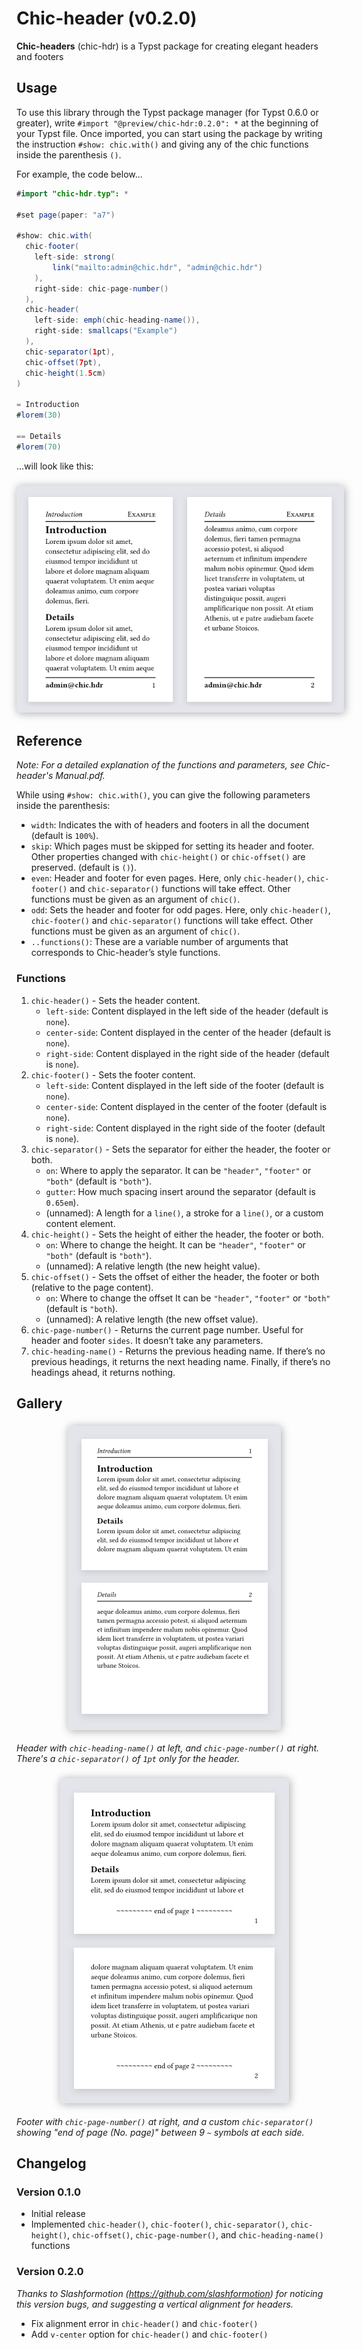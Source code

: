 # Chic-header (v0.2.0)
**Chic-headers** (chic-hdr) is a Typst package for creating elegant headers and footers

## Usage

To use this library through the Typst package manager (for Typst 0.6.0 or greater), write `#import "@preview/chic-hdr:0.2.0": *` at the beginning of your Typst file. Once imported, you can start using the package by writing the instruction `#show: chic.with()` and giving any of the chic functions inside the parenthesis `()`.

For example, the code below...

```java
#import "chic-hdr.typ": *

#set page(paper: "a7")

#show: chic.with(
  chic-footer(
    left-side: strong(
        link("mailto:admin@chic.hdr", "admin@chic.hdr")
    ),
    right-side: chic-page-number()
  ),
  chic-header(
    left-side: emph(chic-heading-name()),
    right-side: smallcaps("Example")
  ),
  chic-separator(1pt),
  chic-offset(7pt),
  chic-height(1.5cm)
)

= Introduction
#lorem(30)

== Details
#lorem(70)
```

...will look like this:

<h3 align="center">
  <img alt="Usage example" src="assets/usage.png" style="max-width: 100%; padding: 10px 10px; background-color: #E4E5EA; box-shadow: 1pt 1pt 10pt 0pt #AAAAAA; border-radius: 4pt">
</h3>

## Reference

_Note: For a detailed explanation of the functions and parameters, see Chic-header's Manual.pdf._

While using `#show: chic.with()`, you can give the following parameters inside the parenthesis:
- `width`: Indicates the with of headers and footers in all the document (default is `100%`).
- `skip`: Which pages must be skipped for setting its header and footer. Other properties changed with `chic-height()` or `chic-offset()` are preserved. (default is `()`).
- `even`: Header and footer for even pages. Here, only `chic-header()`, `chic-footer()` and `chic-separator()` functions will take effect. Other functions must be given as an argument of `chic()`.
- `odd`: Sets the header and footer for odd pages. Here, only `chic-header()`, `chic-footer()` and `chic-separator()` functions will take effect. Other functions must be given as an argument of `chic()`.
- `..functions()`: These are a variable number of arguments that corresponds to Chic-header’s style functions.

### Functions

1. `chic-header()` - Sets the header content.
    - `left-side`: Content displayed in the left side of the header (default is `none`).
    - `center-side`: Content displayed in the center of the header (default is `none`).
    - `right-side`: Content displayed in the right side of the header (default is `none`).
2. `chic-footer()` - Sets the footer content.
    - `left-side`: Content displayed in the left side of the footer (default is `none`).
    - `center-side`: Content displayed in the center of the footer (default is `none`).
    - `right-side`: Content displayed in the right side of the footer (default is `none`).
3. `chic-separator()` - Sets the separator for either the header, the footer or both.
    - `on`: Where to apply the separator. It can be `"header"`, `"footer"` or `"both"` (default is `"both"`).
    - `gutter`: How much spacing insert around the separator (default is `0.65em`).
    - (unnamed): A length for a `line()`, a stroke for a `line()`, or a custom content element.
4. `chic-height()` - Sets the height of either the header, the footer or both.
    - `on`: Where to change the height. It can be `"header"`, `"footer"` or `"both"` (default is `"both"`).
    - (unnamed): A relative length (the new height value).
5. `chic-offset()` - Sets the offset of either the header, the footer or both (relative to the page content).
    - `on`: Where to change the offset It can be `"header"`, `"footer"` or `"both"` (default is `"both`).
    - (unnamed): A relative length (the new offset value).
6. `chic-page-number()` - Returns the current page number. Useful for header and footer `sides`. It doesn’t take any parameters.
7. `chic-heading-name()` - Returns the previous heading name. If there’s no previous headings, it returns the next heading name. Finally, if there’s no headings ahead, it returns nothing.

## Gallery

<h3 align="center">
  <img alt="Example 1" src="assets/example-1.png" style="max-width: 100%; padding: 10px 10px; background-color: #E4E5EA; box-shadow: 1pt 1pt 10pt 0pt #AAAAAA; border-radius: 4pt">
</h3>

_Header with `chic-heading-name()` at left, and `chic-page-number()` at right. There's a `chic-separator()` of `1pt` only for the header._

<h3 align="center">
  <img alt="Example 2" src="assets/example-2.png" style="max-width: 100%; padding: 10px 10px; background-color: #E4E5EA; box-shadow: 1pt 1pt 10pt 0pt #AAAAAA; border-radius: 4pt">
</h3>

_Footer with `chic-page-number()` at right, and a custom `chic-separator()` showing "end of page (No. page)" between 9 `~` symbols at each side._

## Changelog

### Version 0.1.0

- Initial release
- Implemented `chic-header()`, `chic-footer()`, `chic-separator()`, `chic-height()`, `chic-offset()`, `chic-page-number()`, and `chic-heading-name()` functions

### Version 0.2.0

_Thanks to Slashformotion (<https://github.com/slashformotion>) for noticing this version bugs, and suggesting a vertical alignment for headers._

- Fix alignment error in `chic-header()` and `chic-footer()`
- Add `v-center` option for `chic-header()` and `chic-footer()`